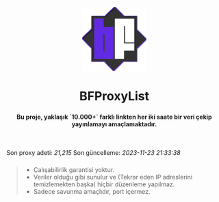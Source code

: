 <div align="center">
  <img height="150" src="https://raw.githubusercontent.com/bfservices/bf/main/bf.png"  />
</div>

###

<h1 align="center">BFProxyList</h1>

###

<h4 align="center">Bu proje, yaklaşık `10.000+` farklı linkten her iki saate bir veri çekip yayınlamayı amaçlamaktadır.</h4>
<br clear="both">

Son proxy adeti: <em><i> 21,215 </i></em>
Son güncelleme: <em><i> 2023-11-23 21:33:38 </i></em>

###


###
> - Çalışabilirlik garantisi yoktur.
> - Veriler olduğu gibi sunulur ve (Tekrar eden IP adreslerini temizlemekten başka) hiçbir düzenleme yapılmaz.
> - Sadece savunma amaçlıdır, port içermez.